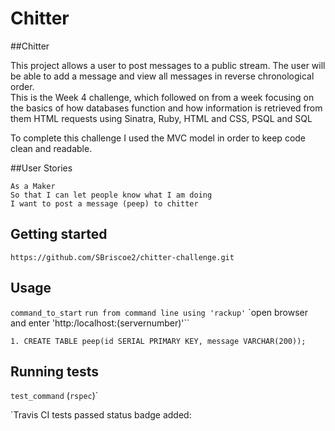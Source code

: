 # Chitter

##Chitter

This project allows a user to post messages to a public stream.  The user will be able to add a message and view all messages in reverse chronological order.  
This is the Week 4 challenge, which followed on from a week focusing on the basics of how databases function and how information is retrieved from them HTML requests using Sinatra, Ruby, HTML and CSS, PSQL and SQL

To complete this challenge I used the MVC model in order to keep code clean and readable.

##User Stories

```
As a Maker
So that I can let people know what I am doing  
I want to post a message (peep) to chitter
```

## Getting started

`https://github.com/SBriscoe2/chitter-challenge.git`

## Usage

`command_to_start`
`run from command line using 'rackup'`
`open browser and enter 'http:/localhost:(servernumber)'``

`1. CREATE TABLE peep(id SERIAL PRIMARY KEY, message VARCHAR(200));`

## Running tests

`test_command` (`rspec`)`

`Travis CI tests passed status badge added:
